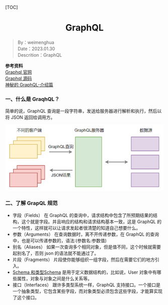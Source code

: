 [TOC]

<h1 align="center">GraphQL</h1>

> By：weimenghua  
> Date：2023.01.30  
> Descrition：GraphQL  

**参考资料**  
[Graphql 官网](https://graphql.org/)  
[Graphql 源码](https://github.com/graphql)  
[神秘的 GraphQL-介绍篇](https://mp.weixin.qq.com/s/ToTWIObU68FefrauZmyVkw)



### 一、什么是 GraqhQL？

简单的说，GraphQL 查询是一段字符串，发送给服务器进行解析和执行，然后以将 JSON 返回给调用方。

![](./img/Graphsql.png)



### 二、了解 GrapQL 规范

- 字段（Fields）
在 GraphQL 的查询中，请求结构中包含了所预期结果的结构，这个就是字段。并且响应的结构和请求结构基本一致，这是 GraphQL 的一个特性，这样就可以让请求发起者很清楚的知道自己想要什么。
- 参数（Arguments）
在查询数据时，离不开传递参数，在 GraphQL 的查询中，也是可以传递参数的，语法∶(参数名:参数值)
- 别名（Aliases）
如果一次查询多个相同对象，但是值不同，这个时候就需要起别名了，否则 json 的语法就不能通过了。
- 片段（Fragments）
片段使你能够组织一组字段，然后在需要它们的地方引入。
- [Schema 和类型](https://graphql.cn/learn/schema/)[Schema](https://so.csdn.net/so/search?q=Schema&spm=1001.2101.3001.7020) 是用于定义数据结构的，比如说，User 对象中有哪些属性，对象与对象之间是什么关系等。
- 接口（Interfaces）
跟许多类型系统一样，GraphQL 支持接口。一个接口是一个抽象类型，它包含某些字段，而对象类型必须包含这些字段，才能算实现了这个接口。